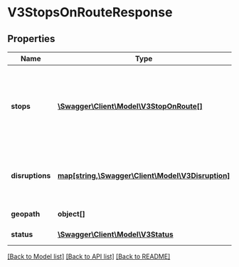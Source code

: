 # V3StopsOnRouteResponse

## Properties
Name | Type | Description | Notes
------------ | ------------- | ------------- | -------------
**stops** | [**\Swagger\Client\Model\V3StopOnRoute[]**](V3StopOnRoute.md) | Train stations, tram stops, bus stops, regional coach stops or Night Bus stops | [optional] 
**disruptions** | [**map[string,\Swagger\Client\Model\V3Disruption]**](V3Disruption.md) | Disruption information applicable to relevant routes or stops | [optional] 
**geopath** | **object[]** | GeoPath for the route | [optional] 
**status** | [**\Swagger\Client\Model\V3Status**](V3Status.md) | API Status / Metadata | [optional] 

[[Back to Model list]](../README.md#documentation-for-models) [[Back to API list]](../README.md#documentation-for-api-endpoints) [[Back to README]](../README.md)


